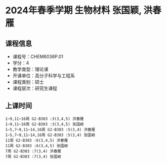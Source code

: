 # 2024年春季学期 生物材料 张国颖, 洪春雁






## 课程信息

- 课程号：CHEM6036P.01
- 学分：4
- 教学类型：理论课
- 开课单位：高分子科学与工程系
- 课程类别：硕士
- 课程层次：研究生课程

## 上课时间

```
1~9,11~16周 G2-B303 :3(3,4,5) 洪春雁
1~9,11~16周 G2-B303 :3(3,4,5) 张国颖
1~5,7~9,11~14,16周 G2-B303 :5(3,4) 洪春雁
1~5,7~9,11~14,16周 G2-B303 :5(3,4) 张国颖
11周 G2-B303 :6(3,4,5) 洪春雁
11周 G2-B303 :6(3,4,5) 张国颖
7周 G2-B303 :7(3,4) 洪春雁
7周 G2-B303 :7(3,4) 张国颖
```

